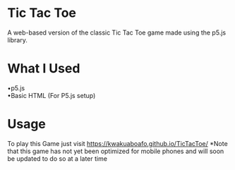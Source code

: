 # Tic Tac Toe
A web-based version of the classic Tic Tac Toe game made using the p5.js library.

# What I Used
•p5.js  
•Basic HTML (For P5.js setup)

# Usage
To play this Game just visit https://kwakuaboafo.github.io/TicTacToe/ 
*Note that this game has not yet been optimized for mobile phones and will soon be updated to do so at a later time 
